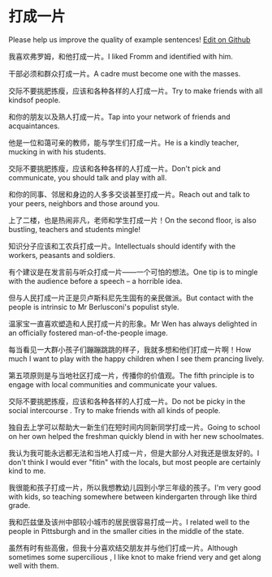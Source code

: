 # 打成一片

Please help us improve the quality of example sentences! [Edit on Github](https://github.com/jiyushe/jiyu-example-sentence-source/blob/main/chinese/dachengyipian.md)

<p><span class="chinese">我喜欢弗罗姆，和他打成一片。</span><span class="english">I liked Fromm and identified with him.</span></p>

<p><span class="chinese">干部必须和群众打成一片。</span><span class="english">A cadre must become one with the masses.</span></p>

<p><span class="chinese">交际不要挑肥拣瘦，应该和各种各样的人打成一片。</span><span class="english">Try to make friends with all kindsof people.</span></p>

<p><span class="chinese">和你的朋友以及熟人打成一片。</span><span class="english">Tap into your network of friends and acquaintances.</span></p>

<p><span class="chinese">他是一位和蔼可亲的教师，能与学生们打成一片。</span><span class="english">He is a kindly teacher, mucking in with his students.</span></p>

<p><span class="chinese">交际不要挑肥拣瘦，应该和各种各样的人打成一片。</span><span class="english">Don't pick and communicate, you should talk and play with all.</span></p>

<p><span class="chinese">和你的同事、邻居和身边的人多多交谈甚至打成一片。</span><span class="english">Reach out and talk to your peers, neighbors and those around you.</span></p>

<p><span class="chinese">上了二楼，也是热闹非凡，老师和学生打成一片！</span><span class="english">On the second floor, is also bustling, teachers and students mingle!</span></p>

<p><span class="chinese">知识分子应该和工农兵打成一片。</span><span class="english">Intellectuals should identify with the workers, peasants and soldiers.</span></p>

<p><span class="chinese">有个建议是在发言前与听众打成一片——一个可怕的想法。</span><span class="english">One tip is to mingle with the audience before a speech – a horrible idea.</span></p>

<p><span class="chinese">但与人民打成一片正是贝卢斯科尼先生固有的亲民做派。</span><span class="english">But contact with the people is intrinsic to Mr Berlusconi's populist style.</span></p>

<p><span class="chinese">温家宝一直喜欢塑造和人民打成一片的形象。</span><span class="english">Mr Wen has always delighted in an officially fostered man-of-the-people image.</span></p>

<p><span class="chinese">每当看见一大群小孩子们蹦蹦跳跳的样子，我就多想和他们打成一片啊！</span><span class="english">How much I want to play with the happy children when I see them prancing lively.</span></p>

<p><span class="chinese">第五项原则是与当地社区打成一片，传播你的价值观。</span><span class="english">The fifth principle is to engage with local communities and communicate your values.</span></p>

<p><span class="chinese">交际不要挑肥拣瘦，应该和各种各样的人打成一片。</span><span class="english">Do not be picky in the social intercourse . Try to make friends with all kinds of people.</span></p>

<p><span class="chinese">独自去上学可以帮助大一新生们在短时间内同新同学打成一片。</span><span class="english">Going to school on her own helped the freshman quickly blend in with her new schoolmates.</span></p>

<p><span class="chinese">我认为我可能永远都无法和当地人打成一片，但是大部分人对我还是很友好的。</span><span class="english">I don't think I would ever "fitin" with the locals, but most people are certainly kind to me.</span></p>

<p><span class="chinese">我很能和孩子打成一片，所以我想教幼儿园到小学三年级的孩子。</span><span class="english">I'm very good with kids, so teaching somewhere between kindergarten through like third grade.</span></p>

<p><span class="chinese">我和匹兹堡及该州中部较小城市的居民很容易打成一片。</span><span class="english">I related well to the people in Pittsburgh and in the smaller cities in the middle of the state.</span></p>

<p><span class="chinese">虽然有时有些高傲，但我十分喜欢结交朋友并与他们打成一片。</span><span class="english">Although sometimes some supercilious , I like knot to make friend very and get along well with them.</span></p>

